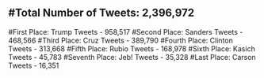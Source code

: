 #Total Number of Tweets: 2,396,972 
---
#First Place: Trump Tweets - 958,517
#Second Place: Sanders Tweets - 468,566
#Third Place: Cruz Tweets - 389,790
#Fourth Place: Clinton Tweets - 313,668
#Fifth Place: Rubio Tweets - 168,978
#Sixth Place: Kasich Tweets - 45,783
#Seventh Place: Jeb! Tweets - 35,328
#Last Place: Carson Tweets - 16,351
